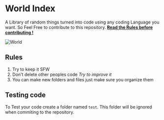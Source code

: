 # World Index

A Library of random things turned into code using any coding Language you want. So Feel Free to contribute to this repository. [**Read the Rules before contributing !**](#rules)

![World](https://s3.envato.com/files/2cbe9feb-5134-4ba8-8904-c0f221f5a271/inline_image_preview.jpg)

<h2 href="#rules">Rules</h2>

1. Try to keep it SFW 
2. Don't delete other peoples code *Try to improve it*
3. You can make new folders and files just make sure you organize them

## Testing code
To Test your code create a folder named `test`. This folder will be ignored when commiting to the repository.